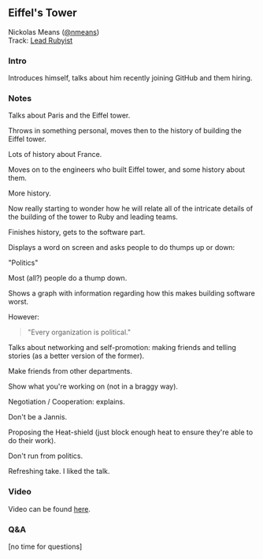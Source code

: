 ## Eiffel's Tower

Nickolas Means ([@nmeans](https://twitter.com/nmeans))<br />Track: [Lead Rubyist](https://rubyconf.org/program#track-lead-rubyist)

### Intro

Introduces himself, talks about him recently joining GitHub and them hiring.

### Notes

Talks about Paris and the Eiffel tower.

Throws in something personal, moves then to the history of building the Eiffel tower.

Lots of history about France.

Moves on to the engineers who built Eiffel tower, and some history about them.

More history.

Now really starting to wonder  how he will relate all of the intricate details of the building of the tower to Ruby and leading teams.

Finishes history, gets to the software part.

Displays a word on screen and asks people to do thumps up or down:

"Politics"

Most (all?) people do a thump down.

Shows a graph with information regarding how this makes building software worst.

However:

> "Every organization is political."

Talks about networking and self-promotion: making friends and telling stories (as a better version of the former).

Make friends from other departments.

Show what you're working on (not in a braggy way).

Negotiation / Cooperation: explains.

Don't be a Jannis.

Proposing the Heat-shield (just block enough heat to ensure they're able to do their work).

Don't run from politics.

Refreshing take. I liked the talk.

### Video

Video can be found [here](https://confreaks.tv/videos/rubyconf2018-eiffel-s-tower).

### Q&A

[no time for questions]
